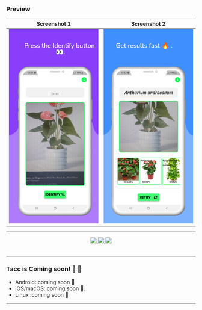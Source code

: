 
### Preview 

Screenshot 1             |  Screenshot 2
:-------------------------:|:-------------------------:
![Screenshot 1](screenshots/image2.png)  |  ![Screenshot 2](screenshots/image3.png)

---
<div align='center'>
  
<a href='https://github.com/babe-saleh-mahfoud/nebat/releases'>
  
<img src='https://img.shields.io/github/v/release/babe-saleh-mahfoud/nebat?color=%23FDD835&label=version&style=for-the-badge'>
  
</a>
  
<a href='https://github.com/babe-saleh-mahfoud/nebat/blob/main/LICENSE'>
  
<img src='https://img.shields.io/github/license/babe-saleh-mahfoud/Tacc?style=for-the-badge'>
  
</a>
  <img src='https://img.shields.io/badge/Dart-0175C2?style=for-the-badge&logo=dart&logoColor=white'>
</div>

<br />

---

### Tacc is Coming soon! 🥳 🚀

- Android: coming soon 👀
- iOS/macOS: coming soon 👀.
- Linux :coming soon 👀

---
